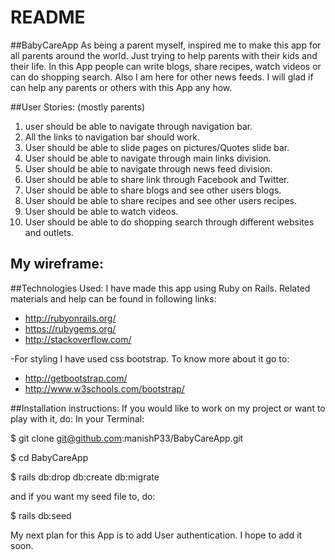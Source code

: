 # README

##BabyCareApp
As being a parent myself, inspired me to make this app for all parents  around the world. Just trying to help parents with their kids and their life. In this App people can write blogs, share recipes, watch videos or can do shopping search. Also I am here for other news feeds. I will glad if can help any parents or others with this App any how.

##User Stories: (mostly parents)
1. user should be able to navigate through navigation bar.
2. All the links to navigation bar should work.
3. User should be able to slide pages on pictures/Quotes slide bar.
4. User should be able to navigate through main links division.
5. User should be able to navigate through news feed division.
6. User should be able to share link through Facebook and Twitter.
7. User should be able to share blogs and see other users blogs.
8. User should be able to share recipes and see other users recipes.
9. User should be able to watch videos.
10. User should be able to do shopping search through different websites
 and outlets.

## My wireframe:



##Technologies Used:
I have made this app using Ruby on Rails.
Related materials and help can be found in following links:
* http://rubyonrails.org/
* https://rubygems.org/
* http://stackoverflow.com/

-For styling I have used css bootstrap. To know more about it go to:
* http://getbootstrap.com/
* http://www.w3schools.com/bootstrap/

##Installation instructions:
If you would like to work on my project or want to play with it, do:
In your Terminal:

$ git clone git@github.com:manishP33/BabyCareApp.git

$ cd BabyCareApp

$ rails db:drop db:create db:migrate

and if you want my seed file to, do:

$ rails db:seed

My next plan for this App is to add User authentication. I hope to add it soon.
